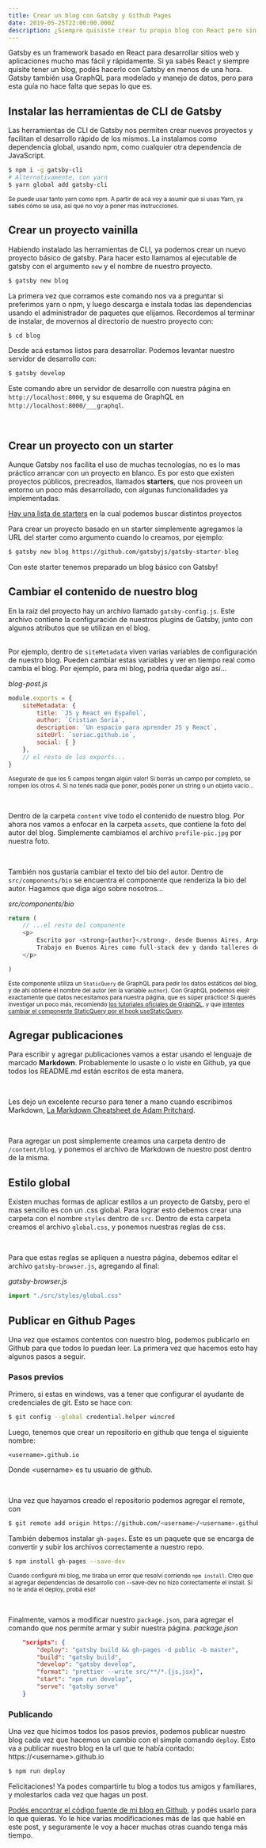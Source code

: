 ```yaml
---
title: Crear un blog con Gatsby y Github Pages
date: 2019-05-25T22:00:00.000Z
description: ¿Siempre quisiste crear tu propio blog con React pero sin volverte loco por el hosting, ni el SEO, ni la compatibilidad? Aprendé cómo hacer un blog con Gatsby y hostearlo en github en una tarde.
---
```

Gatsby es un framework basado en React para desarrollar sitios web y aplicaciones mucho mas fácil y rápidamente. Si ya sabés React y siempre quisite tener un blog, podés hacerlo con Gatsby en menos de una hora. Gatsby también usa GraphQL para modelado y manejo de datos, pero para esta guía no hace falta que sepas lo que es.

## Instalar las herramientas de CLI de Gatsby

Las herramientas de CLI de Gatsby nos permiten crear nuevos proyectos y facilitan el desarrollo rápido de los mismos. La instalamos como dependencia global, usando npm, como cualquier otra dependencia de JavaScript.
```bash
$ npm i -g gatsby-cli
# Alternativamente, con yarn
$ yarn global add gatsby-cli
```
<small>Se puede usar tanto yarn como npm. A partir de acá voy a asumir que si usas Yarn, ya sabés cómo se usa, así que no voy a poner mas instrucciones.</small>

## Crear un proyecto vainilla

Habiendo instalado las herramientas de CLI, ya podemos crear un nuevo proyecto básico de gatsby. Para hacer esto llamamos al ejecutable de gatsby con el argumento `new` y el nombre de nuestro proyecto.
```bash
$ gatsby new blog
```

La primera vez que corramos este comando nos va a preguntar si preferimos yarn o npm, y luego descarga e instala todas las dependencias usando el administrador de paquetes que elijamos. Recordemos al terminar de instalar, de movernos al directorio de nuestro proyecto con:
```bash
$ cd blog
```

Desde acá estamos listos para desarrollar. Podemos levantar nuestro servidor de desarrollo con:
```bash
$ gatsby develop
```

Este comando abre un servidor de desarrollo con nuestra página en `http://localhost:8000`, y su esquema de GraphQL en `http://localhost:8000/___graphql`.

<br/>

## Crear un proyecto con un starter

Aunque Gatsby nos facilita el uso de muchas tecnologías, no es lo mas práctico arrancar con un proyecto en blanco. Es por esto que existen proyectos públicos, precreados, llamados **starters**, que nos proveen un entorno un poco más desarrollado, con algunas funcionalidades ya implementadas.

[Hay una lista de starters](https://www.gatsbyjs.org/starters/?v=2) en la cual podemos buscar distintos proyectos 

Para crear un proyecto basado en un starter simplemente agregamos la URL del starter como argumento cuando lo creamos, por ejemplo:
```bash
$ gatsby new blog https://github.com/gatsbyjs/gatsby-starter-blog
```

Con este starter tenemos preparado un blog básico con Gatsby!

## Cambiar el contenido de nuestro blog

En la raíz del proyecto hay un archivo llamado `gatsby-config.js`. Este archivo contiene la configuración de nuestros plugins de Gatsby, junto con algunos atributos que se utilizan en el blog.
<br/><br/>

Por ejemplo, dentro de `siteMetadata` viven varias variables de configuración de nuestro blog. Pueden cambiar estas variables y ver en tiempo real como cambia el blog. Por ejemplo, para mi blog, podría quedar algo así...

*blog-post.js*
```js
module.exports = {
    siteMetadata: {
        title: `JS y React en Español`,
        author: `Cristian Soria`,
        description: `Un espacio para aprender JS y React`,
        siteUrl: `soriac.github.io`,
        social: { }
    },
    // el resto de los exports...
}
```
<small>Asegurate de que los 5 campos tengan algún valor! Si borrás un campo por completo, se rompen los otros 4. Si no tenés nada que poner, podés poner un string o un objeto vacío...</small>

<br/>

Dentro de la carpeta `content` vive todo el contenido de nuestro blog. Por ahora nos vamos a enfocar en la carpeta `assets`, que contiene la foto del autor del blog. Simplemente cambiamos el archivo `profile-pic.jpg` por nuestra foto.

<br/>

También nos gustaría cambiar el texto del bio del autor. Dentro de `src/components/bio` se encuentra el componente que renderiza la bio del autor. Hagamos que diga algo sobre nosotros...

*src/components/bio*
```js
return (
    // ...el resto del componente
    <p>
        Escrito por <strong>{author}</strong>, desde Buenos Aires, Argentina.
        Trabajo en Buenos Aires como full-stack dev y dando talleres de React.
    </p>

)
```
<small> Este componente utiliza un `StaticQuery` de GraphQL para pedir los datos estáticos del blog, y de ahí obtiene el nombre del autor (en la variable `author`). Con GraphQL podemos elejir exactamente que datos necesitamos para nuestra página, que es súper práctico! Si querés investigar un poco más, recomiendo [los tutoriales oficiales de GraphQL](https://graphql.org/learn/), y que [intentes cambiar el componente StaticQuery por el hook useStaticQuery](https://www.gatsbyjs.org/tutorial/part-four/#use-a-staticquery).</small>

## Agregar publicaciones

Para escribir y agregar publicaciones vamos a estar usando el lenguaje de marcado **Markdown**. Probablemente lo usaste o lo viste en Github, ya que todos los README.md están escritos de esta manera.

<br/>

Les dejo un excelente recurso para tener a mano cuando escribimos Markdown, [La Markdown Cheatsheet de Adam Pritchard](https://github.com/adam-p/markdown-here/wiki/Markdown-Cheatsheet).

<br/>

Para agregar un post simplemente creamos una carpeta dentro de `/content/blog`, y ponemos el archivo de Markdown de nuestro post dentro de la misma.

## Estilo global

Existen muchas formas de aplicar estilos a un proyecto de Gatsby, pero el mas sencillo es con un .css global. Para lograr esto debemos crear una carpeta con el nombre `styles` dentro de `src`. Dentro de esta carpeta creamos el archivo `global.css`, y ponemos nuestras reglas de css.

<br/>

Para que estas reglas se apliquen a nuestra página, debemos editar el archivo `gatsby-browser.js`, agregando al final:

*gatsby-browser.js*
```js
import "./src/styles/global.css"
```

## Publicar en Github Pages

Una vez que estamos contentos con nuestro blog, podemos publicarlo en Github para que todos lo puedan leer. La primera vez que hacemos esto hay algunos pasos a seguir.

### Pasos previos

Primero, si estas en windows, vas a tener que configurar el ayudante de credenciales de git. Esto se hace con: 
```bash
$ git config --global credential.helper wincred
```

Luego, tenemos que crear un repositorio en github que tenga el siguiente nombre:
```
<username>.github.io
```
Donde \<username\> es tu usuario de github.

<br/>

Una vez que hayamos creado el repositorio podemos agregar el remote, con 
```bash
$ git remote add origin https://github.com/<username>/<username>.github.io.git
```

También debemos instalar `gh-pages`. Este es un paquete que se encarga de convertir y subir los archivos correctamente a nuestro repo.
```bash
$ npm install gh-pages --save-dev
```
<small>Cuando configuré mi blog, me tiraba un error que resolví corriendo `npm install`. Creo que al agregar dependencias de desarrollo con --save-dev no hizo correctamente el install. Si no te anda el deploy, probá eso!</small>

<br/>

Finalmente, vamos a modificar nuestro `package.json`, para agregar el comando que nos permite armar y subir nuestra página. 
*package.json*
```json
    "scripts": {
        "deploy": "gatsby build && gh-pages -d public -b master",
        "build": "gatsby build",
        "develop": "gatsby develop",
        "format": "prettier --write src/**/*.{js,jsx}",
        "start": "npm run develop",
        "serve": "gatsby serve"
    }
```

### Publicando
Una vez que hicimos todos los pasos previos, podemos publicar nuestro blog cada vez que hacemos un cambio con el simple comando `deploy`. Esto va a publicar nuestro blog en la url que te había contado: https://<username\>.github.io
```bash
$ npm run deploy
```

Felicitaciones! Ya podes compartirle tu blog a todos tus amigos y familiares, y molestarlos cada vez que hagas un post.

[Podés encontrar el código fuente de mi blog en Github](https://github.com/soriac/blog), y podés usarlo para lo que quieras. Yo le hice varias modificaciones más de las que hablé en este post, y seguramente le voy a hacer muchas otras cuando tenga más tiempo.